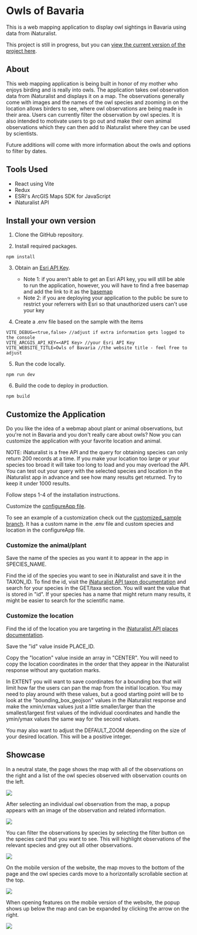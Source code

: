 # Owls of Bavaria

This is a web mapping application to display owl sightings in Bavaria using data from iNaturalist.

This project is still in progress, but you can [view the current version of the project here](https://owls-of-bavaria.pages.dev/).

## About

This web mapping application is being built in honor of my mother who enjoys birding and is really into owls. The application takes owl observation data from iNaturalist and displays it on a map. The observations generally come with images and the names of the owl species and zooming in on the location allows birders to see, where owl observations are being made in their area. Users can currently filter the observation by owl species. It is also intended to motivate users to go out and make their own animal observations which they can then add to iNaturalist where they can be used by scientists. 

Future additions will come with more information about the owls and options to filter by dates.

## Tools Used

* React using Vite
* Redux
* ESRI's ArcGIS Maps SDK for JavaScript
* iNaturalist API

## Install your own version

1. Clone the GitHub repository.

2. Install required packages.

```
npm install
```

3. Obtain an [Esri API Key](https://developers.arcgis.com/documentation/mapping-apis-and-services/security/tutorials/create-and-manage-an-api-key/). 

    -  Note 1: if you aren't able to get an Esri API key, you will still be able to run the application, however, you will have to find a free basemap and add the link to it as the [basemap](https://github.com/lujoh/owls_of_bavaria/blob/df6d2385a9bcec9339fd5af6fec2841307e151a3/src/features/map/loadMap.jsx#L10)
    - Note 2: if you are deploying your application to the public be sure to restrict your referrers with Esri so that unauthorized users can't use your key

4. Create a .env file based on the sample with the items

```
VITE_DEBUG=<true,false> //adjust if extra information gets logged to the console
VITE_ARCGIS_API_KEY=<API Key> //your Esri API Key
VITE_WEBSITE_TITLE=Owls of Bavaria //the website title - feel free to adjust
```

5. Run the code locally.
```
npm run dev
```

6. Build the code to deploy in production.
```
npm build
```

## Customize the Application

Do you like the idea of a webmap about plant or animal observations, but you're not in Bavaria and you don't really care about owls? Now you can customize the application with your favorite location and animal.

NOTE: iNaturalist is a free API and the query for obtaining species can only return 200 records at a time. If you make your location too large or your species too broad it will take too long to load and you may overload the API. You can test out your query with the selected species and location in the iNaturalist app in advance and see how many results get returned. Try to keep it under 1000 results.

Follow steps 1-4 of the installation instructions.

Customize the [configureApp file](configureApp.jsx).

To see an example of a customization check out the [customized_sample branch](https://github.com/lujoh/owls_of_bavaria/tree/customized_sample). It has a custom name in the .env file and custom species and location in the configureApp file.

### Customize the animal/plant

Save the name of the species as you want it to appear in the app in SPECIES_NAME.

Find the id of the species you want to see in iNaturalist and save it in the TAXON_ID. To find the id, visit the [iNaturalist API taxon documentation](https://api.inaturalist.org/v1/docs/#!/Taxa/get_taxa) and search for your species in the GET/taxa section. You will want the value that is stored in "id". If your species has a name that might return many results, it might be easier to search for the scientific name.

### Customize the location

Find the id of the location you are targeting in the [iNaturalist API places documentation](https://api.inaturalist.org/v1/docs/#!/Places/get_places_autocomplete).

Save the "id" value inside PLACE_ID.

Copy the "location" value inside an array in "CENTER". You will need to copy the location coordinates in the order that they appear in the iNaturalist response without any quotation marks. 

In EXTENT you will want to save coordinates for a bounding box that will limit how far the users can pan the map from the initial location. You may need to play around with these values, but a good starting point will be to look at the "bounding_box_geojson" values in the iNaturalist response and make the xmin/xmax values just a little smaller/larger than the smallest/largest first values of the individual coordinates and handle the ymin/ymax values the same way for the second values.

You may also want to adjust the DEFAULT_ZOOM depending on the size of your desired location. This will be a positive integer.


## Showcase

In a neutral state, the page shows the map with all of the observations on the right and a list of the owl species observed with observation counts on the left.


![](docs_images/OwlsBavariaFullSite.png)

After selecting an individual owl observation from the map, a popup appears with an image of the observation and related information.

![](docs_images/OwlsBavariaObservation.png)

You can filter the observations by species by selecting the filter button on the species card that you want to see. This will highlight observations of the relevant species and grey out all other observations.

![](docs_images/OwlsBavariaFiltered.png)

On the mobile version of the website, the map moves to the bottom of the page and the owl species cards move to a horizontally scrollable section at the top.

![](docs_images/OwlsBavariaMobile.png)

When opening features on the mobile version of the website, the popup shows up below the map and can be expanded by clicking the arrow on the right.

![](docs_images/OwlsBavariaMobileObservation.png)
